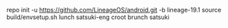 repo init -u https://github.com/LineageOS/android.git -b lineage-19.1
source build/envsetup.sh
lunch  satsuki-eng
croot
brunch  satsuki